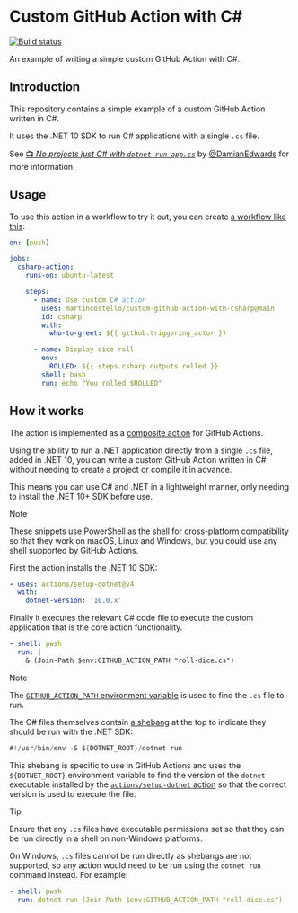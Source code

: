 # Custom GitHub Action with C#

[![Build status][build-badge]][build-status]

An example of writing a simple custom GitHub Action with C#.

## Introduction

This repository contains a simple example of a custom GitHub Action written in C#.

It uses the .NET 10 SDK to run C# applications with a single `.cs` file.

See [📺 _No projects just C# with `dotnet run app.cs`_][demo-talk] by [@DamianEdwards][damian-edwards] for more information.

## Usage

To use this action in a workflow to try it out, you can create [a workflow like this][demo-workflow]:

```yaml
on: [push]

jobs:
  csharp-action:
    runs-on: ubuntu-latest

    steps:
      - name: Use custom C# action
        uses: martincostello/custom-github-action-with-csharp@main
        id: csharp
        with:
          who-to-greet: ${{ github.triggering_actor }}

      - name: Display dice roll
        env:
          ROLLED: ${{ steps.csharp.outputs.rolled }}
        shell: bash
        run: echo "You rolled $ROLLED"
```

## How it works

The action is implemented as a [composite action][composite-action] for GitHub Actions.

Using the ability to run a .NET application directly from a single `.cs` file, added in .NET 10, you
can write a custom GitHub Action written in C# without needing to create a project or compile it in advance.

This means you can use C# and .NET in a lightweight manner, only needing to install the .NET 10+ SDK before use.

> [!NOTE]
> These snippets use PowerShell as the shell for cross-platform compatibility so that they
> work on macOS, Linux and Windows, but you could use any shell supported by GitHub Actions.

First the action installs the .NET 10 SDK:

```yaml
- uses: actions/setup-dotnet@v4
  with:
    dotnet-version: '10.0.x'
```

Finally it executes the relevant C# code file to execute the custom application that is the core action functionality.

```yaml
- shell: pwsh
  run: |
    & (Join-Path $env:GITHUB_ACTION_PATH "roll-dice.cs")
```

> [!NOTE]
> The [`GITHUB_ACTION_PATH` environment variable][github-actions-environment-vars] is used to find the `.cs` file to run.

The C# files themselves contain [a shebang][shebang] at the top to indicate they should be run with the .NET SDK:

```csharp
#!/usr/bin/env -S ${DOTNET_ROOT}/dotnet run
```

This shebang is specific to use in GitHub Actions and uses the `${DOTNET_ROOT}` environment variable to find the version
of the `dotnet` executable installed by the [`actions/setup-dotnet` action][setup-dotnet] so that the correct version is
used to execute the file.

> [!TIP]
> Ensure that any `.cs` files have executable permissions set so that they can be run directly in a shell on non-Windows platforms.

On Windows, `.cs` files cannot be run directly as shebangs are not supported, so any action would need to be run
using the `dotnet run` command instead. For example:

```yaml
- shell: pwsh
  run: dotnet run (Join-Path $env:GITHUB_ACTION_PATH "roll-dice.cs")
```

[build-badge]: https://github.com/martincostello/custom-github-action-with-csharp/actions/workflows/test.yml/badge.svg?branch=main&event=push
[build-status]: https://github.com/martincostello/custom-github-action-with-csharp/actions?query=workflow%3Atest+branch%3Amain+event%3Apush "Continuous Integration for this project"
[composite-action]: https://docs.github.com/actions/sharing-automations/creating-actions/creating-a-composite-action "Creating a composite action"
[damian-edwards]: https://github.com/DamianEdwards "Damian Edwards on GitHub"
[demo-talk]: https://youtu.be/98MizuB7i-w "No projects just C# with dotnet run app.cs - YouTube"
[demo-workflow]: https://github.com/martincostello/custom-github-action-with-csharp/blob/main/.github/workflows/demo.yml
[github-actions-environment-vars]: https://docs.github.com/actions/writing-workflows/choosing-what-your-workflow-does/store-information-in-variables#default-environment-variables "Store information in variables - Default environment variables"
[setup-dotnet]: https://github.com/actions/setup-dotnet "The setup-dotnet GitHub Action"
[shebang]: https://en.wikipedia.org/wiki/Shebang_(Unix) "Shebang (Unix)"
